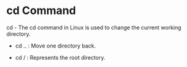 # cd Command

cd - The cd command in Linux is used to change the current working directory.

- cd ..   :   Move one directory back.

- cd /    :   Represents the root directory.
